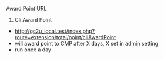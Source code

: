 Award Point URL

1. Cli Award Point

- http://gc2u_local.test/index.php?route=extension/total/point/cliAwardPoint
- will award point to CMP after X days, X set in admin setting
- run once a day